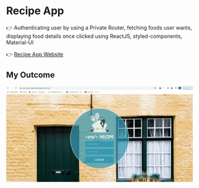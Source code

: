 # Recipe App

👉 Authenticating user by using a Private Router, fetching foods user wants, displaying food details once clicked using ReactJS, styled-components, Material-UI

👉 <a href="https://ata-recipe-app.herokuapp.com/login" target="_blank" rel="noopener noreferrer">Recipe App Website</a>

## My Outcome

![Recipe-App](recipe-app.gif)
